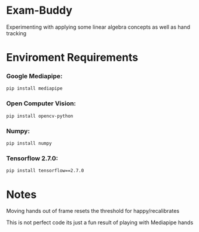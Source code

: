 # Exam-Buddy
Experimenting with applying some linear algebra concepts as well as hand tracking
# Enviroment Requirements

### Google Mediapipe:
```pip install mediapipe```
### Open Computer Vision:
```pip install opencv-python```
### Numpy:
```pip install numpy```
### Tensorflow 2.7.0:
```pip install tensorflow==2.7.0```
# Notes

Moving hands out of frame resets the threshold for happy/recalibrates

This is not perfect code its just a fun result of playing with Mediapipe hands
